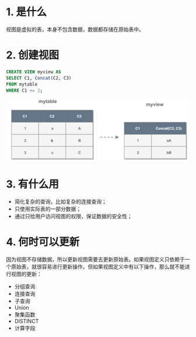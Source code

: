 # 1. 是什么

视图是虚拟的表，本身不包含数据，数据都存储在原始表中。

# 2. 创建视图

```sql
CREATE VIEW myview AS
SELECT C1, Concat(C2, C3)
FROM mytable
WHERE C1 <= 2;
```



<img src="../../assets/1609657477060.png" alt="1609657477060" style="zoom: 50%;" />



# 3. 有什么用

- 简化复杂的查询，比如复杂的连接查询；
- 只使用实际表的一部分数据；
- 通过只给用户访问视图的权限，保证数据的安全性；

# 4. 何时可以更新

因为视图不存储数据，所以更新视图需要去更新原始表。如果视图定义只依赖于一个原始表，就很容易进行更新操作。但如果视图定义中有以下操作，那么就不能进行视图的更新：

- 分组查询
- 连接查询
- 子查询
- Union
- 聚集函数
- DISTINCT
- 计算字段
